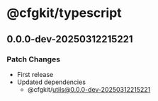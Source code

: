 # @cfgkit/typescript

## 0.0.0-dev-20250312215221

### Patch Changes

- First release
- Updated dependencies
  - @cfgkit/utils@0.0.0-dev-20250312215221
